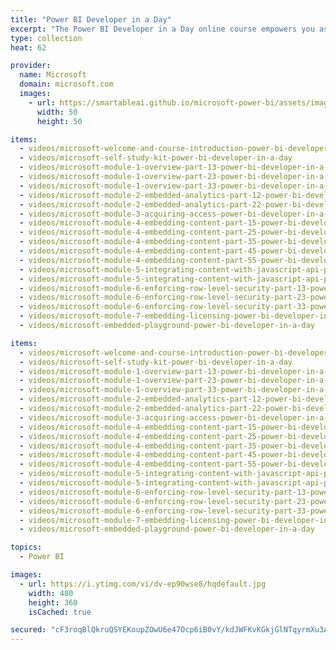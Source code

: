 ```yaml
---
title: "Power BI Developer in a Day"
excerpt: "The Power BI Developer in a Day online course empowers you as an app developer with the technical knowledge required to embed Power BI content. We recommend you watch the videos in the recorded sequence, starting with video 1 and ending with video 20."
type: collection
heat: 62

provider:
  name: Microsoft
  domain: microsoft.com
  images:
    - url: https://smartableai.github.io/microsoft-power-bi/assets/images/organizations/microsoft.com-50x50.jpg
      width: 50
      height: 50

items:
  - videos/microsoft-welcome-and-course-introduction-power-bi-developer-in-a-day
  - videos/microsoft-self-study-kit-power-bi-developer-in-a-day
  - videos/microsoft-module-1-overview-part-13-power-bi-developer-in-a-day
  - videos/microsoft-module-1-overview-part-23-power-bi-developer-in-a-day
  - videos/microsoft-module-1-overview-part-33-power-bi-developer-in-a-day
  - videos/microsoft-module-2-embedded-analytics-part-12-power-bi-developer-in-a-day
  - videos/microsoft-module-2-embedded-analytics-part-22-power-bi-developer-in-a-day
  - videos/microsoft-module-3-acquiring-access-power-bi-developer-in-a-day
  - videos/microsoft-module-4-embedding-content-part-15-power-bi-developer-in-a-day
  - videos/microsoft-module-4-embedding-content-part-25-power-bi-developer-in-a-day
  - videos/microsoft-module-4-embedding-content-part-35-power-bi-developer-in-a-day
  - videos/microsoft-module-4-embedding-content-part-45-power-bi-developer-in-a-day
  - videos/microsoft-module-4-embedding-content-part-55-power-bi-developer-in-a-day
  - videos/microsoft-module-5-integrating-content-with-javascript-api-part-12-power-bi-developer-in-a-day
  - videos/microsoft-module-5-integrating-content-with-javascript-api-part-22-power-bi-developer-in-a-day
  - videos/microsoft-module-6-enforcing-row-level-security-part-13-power-bi-developer-in-a-day
  - videos/microsoft-module-6-enforcing-row-level-security-part-23-power-bi-developer-in-a-day
  - videos/microsoft-module-6-enforcing-row-level-security-part-33-power-bi-developer-in-a-day
  - videos/microsoft-module-7-embedding-licensing-power-bi-developer-in-a-day
  - videos/microsoft-embedded-playground-power-bi-developer-in-a-day

items:
  - videos/microsoft-welcome-and-course-introduction-power-bi-developer-in-a-day
  - videos/microsoft-self-study-kit-power-bi-developer-in-a-day
  - videos/microsoft-module-1-overview-part-13-power-bi-developer-in-a-day
  - videos/microsoft-module-1-overview-part-23-power-bi-developer-in-a-day
  - videos/microsoft-module-1-overview-part-33-power-bi-developer-in-a-day
  - videos/microsoft-module-2-embedded-analytics-part-12-power-bi-developer-in-a-day
  - videos/microsoft-module-2-embedded-analytics-part-22-power-bi-developer-in-a-day
  - videos/microsoft-module-3-acquiring-access-power-bi-developer-in-a-day
  - videos/microsoft-module-4-embedding-content-part-15-power-bi-developer-in-a-day
  - videos/microsoft-module-4-embedding-content-part-25-power-bi-developer-in-a-day
  - videos/microsoft-module-4-embedding-content-part-35-power-bi-developer-in-a-day
  - videos/microsoft-module-4-embedding-content-part-45-power-bi-developer-in-a-day
  - videos/microsoft-module-4-embedding-content-part-55-power-bi-developer-in-a-day
  - videos/microsoft-module-5-integrating-content-with-javascript-api-part-12-power-bi-developer-in-a-day
  - videos/microsoft-module-5-integrating-content-with-javascript-api-part-22-power-bi-developer-in-a-day
  - videos/microsoft-module-6-enforcing-row-level-security-part-13-power-bi-developer-in-a-day
  - videos/microsoft-module-6-enforcing-row-level-security-part-23-power-bi-developer-in-a-day
  - videos/microsoft-module-6-enforcing-row-level-security-part-33-power-bi-developer-in-a-day
  - videos/microsoft-module-7-embedding-licensing-power-bi-developer-in-a-day
  - videos/microsoft-embedded-playground-power-bi-developer-in-a-day

topics:
  - Power BI

images:
  - url: https://i.ytimg.com/vi/dv-ep90wse8/hqdefault.jpg
    width: 480
    height: 360
    isCached: true

secured: "cF3roqBlQkruQSYEKoupZOwU6e47Ocp6iB0vY/kdJWFKvKGkjGlNTqyrmXu3A2T3Hqix+esrqHkPWBVSTgsLdx8F55hsUuH6Z/QE2jVyJVWqVf1Kvf52+os/kN6FQlbx3s9F6J0yzykY7q1acoDGoMalBx+eeut5S6uBjSEhXKU0O0+e9D2Lb6a6dSKqpkAWfwkskbCmyINi1293ecByFQyHffYPG0MRlQsQU9KZro+d/bNZyJf3xG96hzl3wsw2W8ghHoqSVzpN2ldBap/IplLw/M2POgRnEBLvsqX2GygtG/tjLDOWcNNVleih7LKPuc49HLRI+Y8aYsnhSa/SmA==;DJKPeuQEBb6qhxEOIGk2mQ=="
---
```


